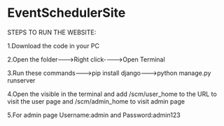 # EventSchedulerSite
STEPS TO RUN THE WEBSITE:

1.Download the code in your PC

2.Open the folder--->Right click---->Open Terminal

3.Run these commands--->pip install django--->python manage.py runserver

4.Open the visible in the terminal and add /scm/user_home to the URL to visit the user page and /scm/admin_home to visit admin page

5.For admin page Username:admin and Password:admin123
